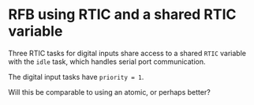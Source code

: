 # RFB using RTIC and a shared RTIC variable

Three RTIC tasks for digital inputs share access to a shared `RTIC` variable with the `idle` task,
which handles serial port communication.

The digital input tasks have `priority = 1`.

Will this be comparable to using an atomic, or perhaps better?
